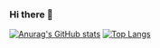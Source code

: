 ### Hi there 👋

[![Anurag's GitHub stats](https://github-readme-stats.vercel.app/api?username=9ekaitz&bg_color=0)](https://github.com/anuraghazra/github-readme-stats)
[![Top Langs](https://github-readme-stats.vercel.app/api/top-langs/?username=9ekaitz&layout=compact&bg_color=0)](https://github.com/anuraghazra/github-readme-stats)
<!--
**9ekaitz/9ekaitz** is a ✨ _special_ ✨ repository because its `README.md` (this file) appears on your GitHub profile.

Here are some ideas to get you started:

- 🔭 I’m currently working on ...
- 🌱 I’m currently learning ...
- 👯 I’m looking to collaborate on ...
- 🤔 I’m looking for help with ...
- 💬 Ask me about ...
- 📫 How to reach me: ...
- 😄 Pronouns: ...
- ⚡ Fun fact: ...
-->
